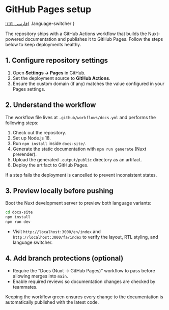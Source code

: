 # GitHub Pages setup

[🇮🇷 فارسی](../fa/github-pages-setup.md){ .language-switcher }


The repository ships with a GitHub Actions workflow that builds the Nuxt-powered documentation and publishes it to GitHub Pages. Follow the steps below to keep deployments healthy.

## 1. Configure repository settings

1. Open **Settings → Pages** in GitHub.
2. Set the deployment source to **GitHub Actions**.
3. Ensure the custom domain (if any) matches the value configured in your Pages settings.

## 2. Understand the workflow

The workflow file lives at `.github/workflows/docs.yml` and performs the following steps:

1. Check out the repository.
2. Set up Node.js 18.
3. Run `npm install` inside `docs-site/`.
4. Generate the static documentation with `npm run generate` (Nuxt prerender).
5. Upload the generated `.output/public` directory as an artifact.
6. Deploy the artifact to GitHub Pages.

If a step fails the deployment is cancelled to prevent inconsistent states.

## 3. Preview locally before pushing

Boot the Nuxt development server to preview both language variants:

```bash
cd docs-site
npm install
npm run dev
```
- Visit `http://localhost:3000/en/index` and `http://localhost:3000/fa/index` to verify the layout, RTL styling, and language switcher.

## 4. Add branch protections (optional)

- Require the “Docs (Nuxt → GitHub Pages)” workflow to pass before allowing merges into `main`.
- Enable required reviews so documentation changes are checked by teammates.

Keeping the workflow green ensures every change to the documentation is automatically published with the latest code.
